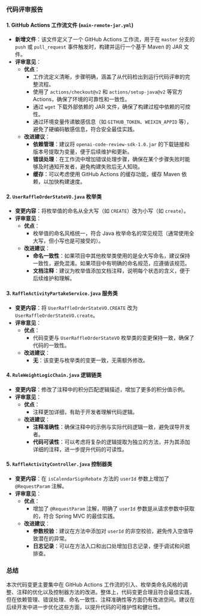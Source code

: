 ### 代码评审报告

#### 1. **GitHub Actions 工作流文件 (`main-remote-jar.yml`)**
   - **新增文件**：该文件定义了一个 GitHub Actions 工作流，用于在 `master` 分支的 `push` 或 `pull_request` 事件触发时，构建并运行一个基于 Maven 的 JAR 文件。
   - **评审意见**：
     - **优点**：
       - 工作流定义清晰，步骤明确，涵盖了从代码检出到运行代码评审的完整流程。
       - 使用了 `actions/checkout@v2` 和 `actions/setup-java@v2` 等官方 Actions，确保了环境的可靠性和一致性。
       - 通过 `wget` 下载外部依赖的 JAR 文件，确保了构建过程中依赖的可控性。
       - 通过环境变量传递敏感信息（如 `GITHUB_TOKEN`、`WEIXIN_APPID` 等），避免了硬编码敏感信息，符合安全最佳实践。
     - **改进建议**：
       - **依赖管理**：建议将 `openai-code-review-sdk-1.0.jar` 的下载链接和版本号提取为变量，便于后续维护和更新。
       - **错误处理**：在工作流中增加错误处理步骤，确保在某个步骤失败时能够及时通知开发者，避免构建失败后无人知晓。
       - **缓存**：可以考虑使用 GitHub Actions 的缓存功能，缓存 Maven 依赖，以加快构建速度。

#### 2. **`UserRaffleOrderStateVO.java` 枚举类**
   - **变更内容**：将枚举值的命名从全大写（如 `CREATE`）改为小写（如 `create`）。
   - **评审意见**：
     - **优点**：
       - 枚举值的命名风格统一，符合 Java 枚举命名的常见规范（通常使用全大写，但小写也是可接受的）。
     - **改进建议**：
       - **命名一致性**：如果项目中其他枚举类使用的是全大写命名，建议保持一致性，避免混淆。如果项目中有明确的命名规范，应遵循该规范。
       - **文档注释**：建议为枚举值添加文档注释，说明每个状态的含义，便于后续维护和理解。

#### 3. **`RaffleActivityPartakeService.java` 服务类**
   - **变更内容**：将 `UserRaffleOrderStateVO.CREATE` 改为 `UserRaffleOrderStateVO.create`。
   - **评审意见**：
     - **优点**：
       - 代码变更与 `UserRaffleOrderStateVO` 枚举类的变更保持一致，确保了代码的一致性。
     - **改进建议**：
       - **无**：该变更与枚举类的变更一致，无需额外修改。

#### 4. **`RuleWeightLogicChain.java` 逻辑链类**
   - **变更内容**：修改了注释中的积分匹配逻辑描述，增加了更多的积分值示例。
   - **评审意见**：
     - **优点**：
       - 注释更加详细，有助于开发者理解代码逻辑。
     - **改进建议**：
       - **注释准确性**：确保注释中的示例与实际代码逻辑一致，避免误导开发者。
       - **代码可读性**：可以考虑将复杂的逻辑提取为独立的方法，并为其添加详细的注释，进一步提升代码的可读性。

#### 5. **`RaffleActivityController.java` 控制器类**
   - **变更内容**：在 `isCalendarSignRebate` 方法的 `userId` 参数上增加了 `@RequestParam` 注解。
   - **评审意见**：
     - **优点**：
       - 增加了 `@RequestParam` 注解，明确了 `userId` 参数是从请求参数中获取的，符合 Spring MVC 的最佳实践。
     - **改进建议**：
       - **参数校验**：建议在方法中添加对 `userId` 的非空校验，避免传入空值导致潜在的异常。
       - **日志记录**：可以在方法入口和出口处增加日志记录，便于调试和问题排查。

### 总结
本次代码变更主要集中在 GitHub Actions 工作流的引入、枚举类命名风格的调整、注释的优化以及控制器方法的改进。整体上，代码变更合理且符合最佳实践，但在依赖管理、错误处理、命名一致性、注释准确性等方面仍有改进空间。建议在后续开发中进一步优化这些方面，以提升代码的可维护性和健壮性。